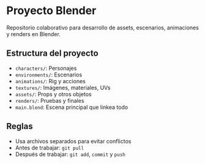 # Proyecto Blender

Repositorio colaborativo para desarrollo de assets, escenarios, animaciones y renders en Blender.

## Estructura del proyecto

- `characters/`: Personajes
- `environments/`: Escenarios
- `animations/`: Rig y acciones
- `textures/`: Imágenes, materiales, UVs
- `assets/`: Props y otros objetos
- `renders/`: Pruebas y finales
- `main.blend`: Escena principal que linkea todo

## Reglas

- Usa archivos separados para evitar conflictos
- Antes de trabajar: `git pull`
- Después de trabajar: `git add`, `commit` y `push`

